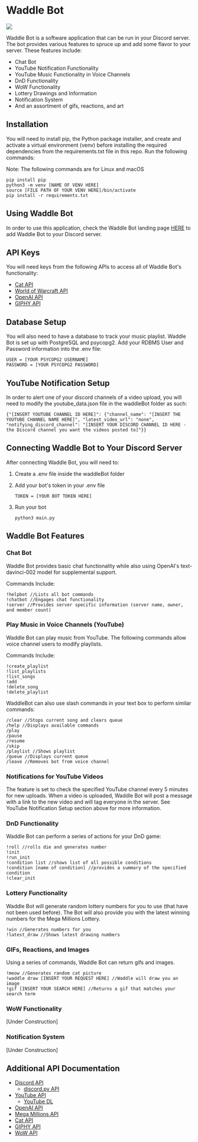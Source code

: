 # Waddle Bot

![](https://marketsplash.com/content/images/2022/03/Group-83.png)


Waddle Bot is a software application that can be run in your Discord server. The bot provides various features to spruce up and add some flavor to your server. These features include:

- Chat Bot
- YouTube Notification Functionality
- YouTube Music Functionality in Voice Channels
- DnD Functionality
- WoW Functionality
- Lottery Drawings and Information
- Notification System
- And an assortment of gifs, reactions, and art


## Installation
You will need to install pip, the Python package installer, and create and activate a virtual environment (venv) before installing the required dependencies from the requirements.txt file in this repo. Run the following commands:

Note: The following commands are for Linux and macOS
```
pip install pip
python3 -m venv [NAME OF VENV HERE]
source [FILE PATH OF YOUR VENV HERE]/bin/activate
pip install -r requirements.txt
```

## Using Waddle Bot
In order to use this application, check the Waddle Bot landing page [HERE](https://discord.com/oauth2/authorize?client_id=1060252204461740173&permissions=4398046511091&scope=bot) to add Waddle Bot to your Discord server. 



## API Keys
You will need keys from the following APIs to access all of Waddle Bot's functionality:
- [Cat API](https://thecatapi.com/)
- [World of Warcraft API](https://develop.battle.net/documentation/world-of-warcraft/game-data-apis)
- [OpenAI API](https://openai.com/api/)
- [GIPHY API](https://developers.giphy.com/)


## Database Setup
You will also need to have a database to track your music playlist. Waddle Bot is set up with PostgreSQL and psycopg2. Add your RDBMS User and Password information into the .env file:

```
USER = [YOUR PSYCOPG2 USERNAME]
PASSWORD = [YOUR PSYCOPG2 PASSWORD]
```

## YouTube Notification Setup
In order to alert one of your discord channels of a video upload, you will need to modify the youtube_data.json file in the waddleBot folder as such:
```
{"[INSERT YOUTUBE CHANNEL ID HERE]": {"channel_name": "[INSERT THE YOUTUBE CHANNEL NAME HERE]", "latest_video_url": "none", "notifying_discord_channel": "[INSERT YOUR DISCORD CHANNEL ID HERE - the Discord channel you want the videos posted to]"}}
```


## Connecting Waddle Bot to Your Discord Server
After connecting Waddle Bot, you will need to:
1. Create a .env file inside the waddleBot folder
2. Add your bot's token in your .env file

    `TOKEN = [YOUR BOT TOKEN HERE]`

3. Run your bot

    `python3 main.py` 


## Waddle Bot Features


### Chat Bot
Waddle Bot provides basic chat functionality while also using OpenAI's text-davinci-002 model for supplemental support. 

Commands Include:
```
!helpbot //Lists all bot commands
!chatbot //Engages chat functionality
!server //Provides server specific information (server name, owner, and member count) 
```


### Play Music in Voice Channels (YouTube)
Waddle Bot can play music from YouTube. The following commands allow voice channel users to modify playlists.

Commands Include:
```
!create_playlist
!list_playlists
!list_songs
!add
!delete_song
!delete_playlist
```

WaddleBot can also use slash commands in your text box to perform similar commands:
```
/clear //Stops current song and clears queue
/help //Displays available commands
/play 
/pause
/resume
/skip
/playlist //Shows playlist
/queue //Displays current queue
/leave //Removes bot from voice channel
```



### Notifications for YouTube Videos
The feature is set to check the specified YouTube channel every 5 minutes for new uploads. When a video is uploaded, Waddle Bot will post a message with a link to the new video and will tag everyone in the server. See YouTube Notification Setup section above for more information.


### DnD Functionality
Waddle Bot can perform a series of actions for your DnD game:
```
!roll //rolls die and generates number
!init 
!run_init
!condition list //shows list of all possible conditions
!condition [name of condition] //provides a summary of the specified condition
!clear_init
```

### Lottery Functionality
Waddle Bot will generate random lottery numbers for you to use (that have not been used before). The Bot will also provide you with the latest winning numbers for the Mega Millions Lottery.

```
!win //Generates numbers for you
!latest_draw //Shows latest drawing numbers
```


### GIFs, Reactions, and Images
Using a series of commands, Waddle Bot can return gifs and images.

```
!meow //Generates random cat picture
!waddle draw [INSERT YOUR REQUEST HERE] //Waddle will draw you an image
!gif [INSERT YOUR SEARCH HERE] //Returns a gif that matches your search term 
```



### WoW Functionality
[Under Construction]


### Notification System
[Under Construction]




## Additional API Documentation

- [Discord API](https://discord.com/developers/docs/intro)
  - [discord.py API](https://discordpy.readthedocs.io/en/stable/api.html)
- [YouTube API](https://developers.google.com/youtube/v3)
    - [YouTube DL](https://github.com/ytdl-org/youtube-dl)
- [OpenAI API](https://beta.openai.com/overview)
- [Mega Millions API](https://rapidapi.com/avoratechnology/api/mega-millions/details)
- [Cat API](https://developers.thecatapi.com/view-account/ylX4blBYT9FaoVd6OhvR?report=bOoHBz-8t)
- [GIPHY API](https://developers.giphy.com/docs/api#quick-start-guide)
- [WoW API](https://develop.battle.net/documentation/world-of-warcraft/game-data-apis)
